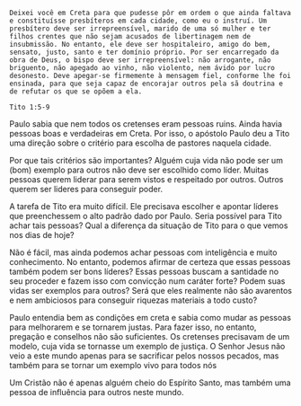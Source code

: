 ```
Deixei você em Creta para que pudesse pôr em ordem o que ainda faltava e constituísse presbíteros em cada cidade, como eu o instruí. Um presbítero deve ser irrepreensível, marido de uma só mulher e ter filhos crentes que não sejam acusados de libertinagem nem de insubmissão. No entanto, ele deve ser hospitaleiro, amigo do bem, sensato, justo, santo e ter domínio próprio. Por ser encarregado da obra de Deus, o bispo deve ser irrepreensível: não arrogante, não briguento, não apegado ao vinho, não violento, nem ávido por lucro desonesto. Deve apegar‑se firmemente à mensagem fiel, conforme lhe foi ensinada, para que seja capaz de encorajar outros pela sã doutrina e de refutar os que se opõem a ela.

Tito 1:5-9
```

Paulo sabia que nem todos os cretenses eram pessoas ruins. Ainda havia pessoas boas e verdadeiras em Creta. Por isso, o apóstolo Paulo deu a Tito uma direção sobre o critério para escolha de pastores naquela cidade.

Por que tais critérios são importantes? Alguém cuja vida não pode ser um (bom) exemplo para outros não deve ser escolhido como líder. Muitas pessoas querem liderar para serem vistos e respeitado por outros. Outros querem ser lideres para conseguir poder.

A tarefa de Tito era muito difícil. Ele precisava escolher e apontar líderes que preenchessem o alto padrão dado por Paulo. Seria possível para Tito achar tais pessoas? Qual a diferença da situação de Tito para o que vemos nos dias de hoje? 

Não é fácil, mas ainda podemos achar pessoas com inteligência e muito conhecimento. No entanto, podemos afirmar de certeza que essas pessoas também podem ser bons líderes? Essas pessoas buscam a santidade no seu proceder e fazem isso com convicção num caráter forte? Podem suas vidas ser exemplos para outros? Será que eles realmente não são avarentos e nem ambiciosos para conseguir riquezas materiais a todo custo?

Paulo entendia bem as condições em creta e sabia como mudar as pessoas para melhorarem e se tornarem justas. Para fazer isso, no entanto, pregação e conselhos não são suficientes. Os cretenses precisavam de um modelo, cuja vida se tornasse um exemplo de justiça. O Senhor Jesus não veio a este mundo apenas para se sacrificar pelos nossos pecados, mas também para se tornar um exemplo vivo para todos nós

Um Cristão não é apenas alguém cheio do Espírito Santo, mas também uma pessoa de influência para outros neste mundo.
